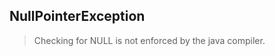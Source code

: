 ## NullPointerException
<blockquote>Checking for NULL is not enforced by the java compiler.</blockquote>
